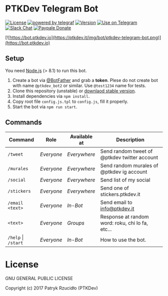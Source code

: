 # PTKDev Telegram Bot
[![License](https://img.shields.io/badge/license-GLPv3-brightgreen.svg)]()
[![powered by telegraf](https://img.shields.io/badge/powered%20by-telegraf-46aef7.svg)](https://github.com/telegraf/telegraf)
[![Version](https://img.shields.io/badge/version-v0.2%20BETA-lightgrey.svg)]()
[![Use on Telegram](https://img.shields.io/badge/try%20bot%20on-Telegram-blue.svg)](https://bot.ptkdev.io)
[![Slack Chat](https://img.shields.io/badge/chat%20on-Slack-orange.svg)](https://slack.ptkdev.io)
[![Paypale Donate](https://img.shields.io/badge/donate-PayPal-red.svg)](https://paypal.me/ptkdev)

[![https://bot.ptkdev.io](https://ptkdev.it/img/bot/ptkdev-telegram-bot.png)](https://bot.ptkdev.io)

## Setup
You need [Node.js](https://nodejs.org/) (> 8.1) to run this bot.

1. Create a bot via [@BotFather](https://t.me/BotFather) and grab a **token**. Plese do not create bot with name `@ptkdev_bot2` or similar. Use `@test1234` name for tests.
2. Clone this repository (unstable) or [downlaod stable version](https://github.com/ptkdev/ptkdev-telegram-bot/releases).
3. Install dependencies via `npm install`.
4. Copy root file `config.js.tpl` to `config.js`, fill it properly.
5. Start the bot via `npm run start`.

## Commands
Command                 | Role       | Available at | Description
----------------------- | ---------- | ------------ | -----------------
`/tweet`                | _Everyone_ | _Everywhere_ | Send random tweet of @ptkdev twitter account
`/murales`              | _Everyone_ | _Everywhere_ | Send random murales of @ptkdev ig account
`/social`               | _Everyone_ | _Everywhere_ | Send list of my social
`/stickers`             | _Everyone_ | _Everywhere_ | Send one of stickers.ptkdev.it
`/email <text>`         | _Everyone_ | _In-Bot_     | Send email to info@ptkdev.it
`<text>`                | _Everyone_ | _Groups_     | Response at random word: roku, chi lo fa, etc...
`/help` \| `/start`     | _Everyone_ | _In-Bot_     | How to use the bot.

# License

GNU GENERAL PUBLIC LICENSE

Copyright (c) 2017 Patryk Rzucidło (PTKDev)
